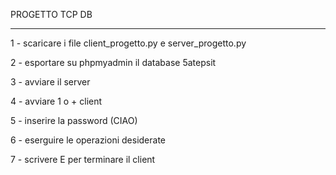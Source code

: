 PROGETTO TCP DB

-------------------------------------------------------------

1 - scaricare i file client_progetto.py e server_progetto.py

2 - esportare su phpmyadmin il database 5atepsit

3 - avviare il server

4 - avviare 1 o + client

5 - inserire la password (CIAO)

6 - eserguire le operazioni desiderate

7 - scrivere E per terminare il client
